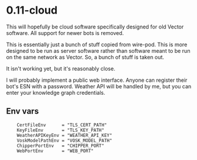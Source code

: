 # 0.11-cloud

This will hopefully be cloud software specifically designed for old Vector software. All support for newer bots is removed.

This is essentially just a bunch of stuff copied from wire-pod. This is more designed to be run as server software rather than software meant to be run on the same network as Vector. So, a bunch of stuff is taken out.

It isn't working yet, but it's reasonably close.

I will probably implement a public web interface. Anyone can register their bot's ESN with a password. Weather API will be handled by me, but you can enter your knowledge graph credentials.

## Env vars

```
	CertFileEnv      = "TLS_CERT_PATH"
	KeyFileEnv       = "TLS_KEY_PATH"
	WeatherAPIKeyEnv = "WEATHER_API_KEY"
	VoskModelPathEnv = "VOSK_MODEL_PATH"
	ChipperPortEnv   = "CHIPPER_PORT"
	WebPortEnv       = "WEB_PORT"
```